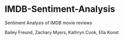 # IMDB-Sentiment-Analysis
Sentiment Analysis of IMDB movie reviews

Bailey Freund, Zachary Myers, Kathryn Cook, Ella Konst
